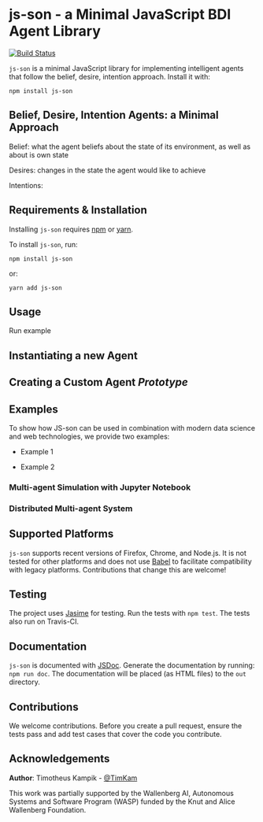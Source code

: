 # js-son - a Minimal JavaScript BDI Agent Library

[![Build Status](https://travis-ci.org/TimKam/JS-son.svg?branch=master)](https://travis-ci.org/TimKam/JS-son)

``js-son`` is a minimal JavaScript library for implementing intelligent agents that follow the belief, desire, intention approach.
Install it with:

```
npm install js-son
```

## Belief, Desire, Intention Agents: a Minimal Approach

Belief: what the agent beliefs about the state of its environment, as well as about is own state

Desires: changes in the state the agent would like to achieve

Intentions:


## Requirements & Installation
Installing ``js-son`` requires [npm](https://nodejs.org/) or [yarn](https://yarnpkg.com).

To install ``js-son``, run:

```
npm install js-son
```

or:

```
yarn add js-son
```

## Usage

Run example

## Instantiating a new Agent

## Creating a Custom Agent *Prototype*

## Examples
To show how JS-son can be used in combination with modern data science and web technologies, we provide two examples:

* Example 1

* Example 2

### Multi-agent Simulation with Jupyter Notebook

### Distributed Multi-agent System

## Supported Platforms
``js-son`` supports recent versions of Firefox, Chrome, and Node.js.
It is not tested for other platforms and does not use [Babel](https://babeljs.io/) to facilitate compatibility with legacy platforms.
Contributions that change this are welcome!

## Testing
The project uses [Jasime](https://jasmine.github.io/2.0/node.html) for testing.
Run the tests with ``npm test``.
The tests also run on Travis-CI.

## Documentation
``js-son`` is documented with [JSDoc](http://usejsdoc.org/). Generate the documentation by running: ``npm run doc``.
The documentation will be placed (as HTML files) to the ``out`` directory.

## Contributions
We welcome contributions.
Before you create a pull request, ensure the tests pass and add test cases that cover the code you contribute.

## Acknowledgements
**Author**: Timotheus Kampik - [@TimKam](https://github.com/TimKam)

This work was partially supported by the Wallenberg AI, Autonomous Systems and Software Program (WASP) funded by the Knut and Alice Wallenberg Foundation.